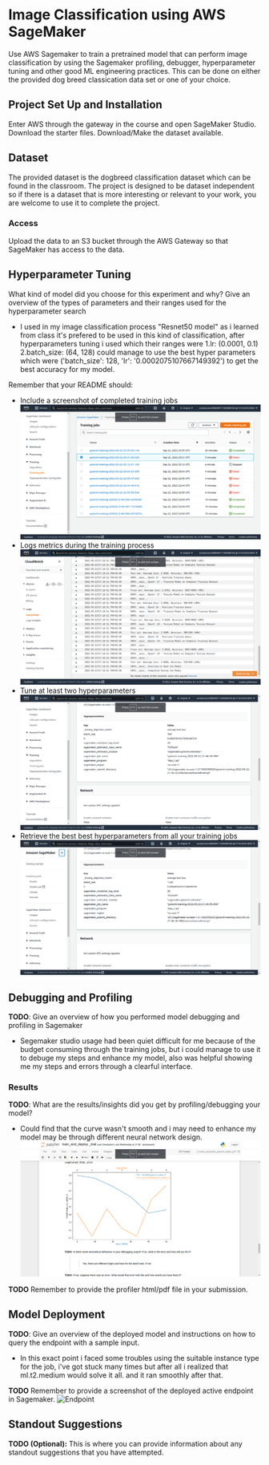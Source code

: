 ﻿# Image Classification using AWS SageMaker

Use AWS Sagemaker to train a pretrained model that can perform image classification by using the Sagemaker profiling, debugger, hyperparameter tuning and other good ML engineering practices. This can be done on either the provided dog breed classication data set or one of your choice.

## Project Set Up and Installation
Enter AWS through the gateway in the course and open SageMaker Studio. 
Download the starter files.
Download/Make the dataset available. 

## Dataset
The provided dataset is the dogbreed classification dataset which can be found in the classroom.
The project is designed to be dataset independent so if there is a dataset that is more interesting or relevant to your work, you are welcome to use it to complete the project.

### Access
Upload the data to an S3 bucket through the AWS Gateway so that SageMaker has access to the data. 

## Hyperparameter Tuning
What kind of model did you choose for this experiment and why? Give an overview of the types of parameters and their ranges used for the hyperparameter search

* I used in my image classification process "Resnet50 model" as i learned from class it's prefered to be used in this kind of classification, after hyperparameters tuning i used which their ranges were
1.lr: (0.0001, 0.1)
2.batch_size: (64, 128)
could manage to use the best hyper parameters which were ('batch_size': 128, 'lr': '0.0002075107667149392') to get the best accuracy for my model.

Remember that your README should:
- Include a screenshot of completed training jobs
![Training Jobs](screen_shots/training_jobs_done.png "Training Jobs")
- Logs metrics during the training process
![Logs Metrics](screen_shots/log_training.png "Logs Metrics")
- Tune at least two hyperparameters
![Hyperparameters Tuning](screen_shots/hyperparameters_shot.png "Hyperparameters Tuning")
- Retrieve the best best hyperparameters from all your training jobs
![Best Hyperparameters](screen_shots/tuning_hyperparameters.png "Best Hyperparameters")
## Debugging and Profiling

**TODO**: Give an overview of how you performed model debugging and profiling in Sagemaker

* Segemaker studio usage had been quiet difficult for me because of the budget consuming through the training jobs, but i could manage to use it to debuge my steps and enhance my model, also was helpful showing me my steps and errors through a clearful interface.

### Results
**TODO**: What are the results/insights did you get by profiling/debugging your model?
* Could find that the curve wasn't smooth and i may need to enhance my model may be through different neural network design.
![Debugging Plot](screen_shots/plot_model.png "Debugging Plot")

**TODO** Remember to provide the profiler html/pdf file in your submission.


## Model Deployment
**TODO**: Give an overview of the deployed model and instructions on how to query the endpoint with a sample input.
* In this exact point i faced some troubles using the suitable instance type for the job, i've got stuck many times but after all i realized that ml.t2.medium would solve it all. and it ran smoothly after that.

**TODO** Remember to provide a screenshot of the deployed active endpoint in Sagemaker.
![Endpoint](screen_shots/end_pointl.png "Endpoint")
## Standout Suggestions
**TODO (Optional):** This is where you can provide information about any standout suggestions that you have attempted.
